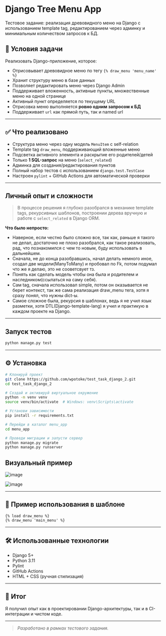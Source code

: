 # Django Tree Menu App

 Тестовое задание: реализация древовидного меню на Django с использованием template tag, редактированием через админку и минимальным количеством запросов к БД.

## 📌 Условия задачи

Реализовать Django-приложение, которое:
- Отрисовывает древовидное меню по тегу `{% draw_menu 'menu_name' %}`
- Хранит структуру меню в базе данных
- Позволяет редактировать меню через Django Admin
- Поддерживает вложенность, активные пункты, множественные меню на одной странице
- Активный пункт определяется по текущему URL
- Отрисовка меню выполняется **ровно одним запросом к БД**
- Поддерживает `url` как прямой путь, так и named url

---

## ✅ Что реализовано

-  Структура меню через одну модель `MenuItem` с self-relation
-  Template tag `draw_menu`, поддерживающий вложенные меню
-  Подсветка активного элемента и раскрытие его родителей/детей
-  Только **1 SQL-запрос** на меню (`select_related`)
-  Админка для создания/редактирования пунктов
-  Полный набор тестов с использованием `django.test.TestCase`
-  Настроен `pylint` + GitHub Actions для автоматической проверки

---

## Личный опыт и сложности

> В процессе решения я глубоко разобрался в механике template tags, рекурсивных шаблонов, построении дерева вручную и работе с `select_related` в Django ORM.

**Что было непросто:**
- Наверное, если честно было сложно все, так как, раньше я такого не делал, достаточно не плохо разобрался, как такое реализовать, рад, что познакомился с чем то новым, буду использовать в дальнейшем.
- Сначала, не до конца разобравшись, начал делать немного иное, создал две модели(ManyToMany) и пробовал по Fk, потом подумал что же я делаю, это не сооветсвует тз.
- Понять как сделать модель чтобы она была и родителем и наследником(ссылаться на саму себя).
- Сам tag, сначала использовал simple, потом он оказывается не берет контекст, так же сама реализация draw_menu тега, хотя я сразу понял, что нужны dict-ы.
- Самое сложное была, рекурсия в шаблонах, ведь я не учил язык разметки, хотя DTL(Django-template-lang) я учил и практикую в каждом проекте на Django.

---

## Запуск тестов

```bash
python manage.py test
```

---

## ⚙️ Установка

```bash
# Клонируй проект
git clone https://github.com/wpotoke/test_task_django_2.git
cd test_task_django_2

# Создай и активируй виртуальное окружение
python -m venv venv
source venv/bin/activate  # Windows: venv\Scripts\activate

# Установи зависимости
pip install -r requirements.txt

# Перейди в каталог menu_app
cd menu_app

# Проведи миграции и запусти сервер
python manage.py migrate
python manage.py runserver
```

## Визуальный пример

![image](https://github.com/user-attachments/assets/9c1767b9-1de7-4754-b922-c9c3646c47d7)

![image](https://github.com/user-attachments/assets/88a8880b-9175-45a0-a7a0-7f7c3e5a04fb)


---

## 🔎 Пример использования в шаблоне

```django
{% load draw_menu %}
{% draw_menu 'main_menu' %}
```

---

## 🛠 Использованные технологии

* Django 5+
* Python 3.11
* Pylint
* GitHub Actions
* HTML + CSS (ручная стилизация)

---

## 🏁 Итог

Я получил опыт как в проектировании Django-архитектуры, так и в CI-интеграции и чистом коде.

---

>  *Разработано в рамках тестового задания.*

